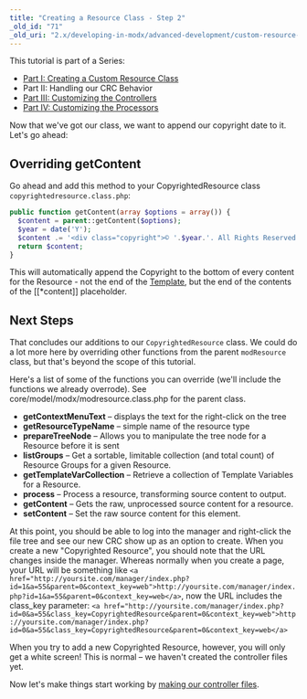 ```yaml
---
title: "Creating a Resource Class - Step 2"
_old_id: "71"
_old_uri: "2.x/developing-in-modx/advanced-development/custom-resource-classes/creating-a-resource-class/creating-a-resource-class-step-2"
---
```


 This tutorial is part of a Series:

- [Part I: Creating a Custom Resource Class](developing-in-modx/advanced-development/custom-resource-classes/creating-a-resource-class "Creating a Resource Class")
- Part II: Handling our CRC Behavior
- [Part III: Customizing the Controllers](developing-in-modx/advanced-development/custom-resource-classes/creating-a-resource-class/creating-a-resource-class-step-3 "Creating a Resource Class - Step 3")
- [Part IV: Customizing the Processors](developing-in-modx/advanced-development/custom-resource-classes/creating-a-resource-class/creating-a-resource-class-step-4 "Creating a Resource Class - Step 4")
 


 

 Now that we've got our class, we want to append our copyright date to it. Let's go ahead:

## Overriding getContent

 Go ahead and add this method to your CopyrightedResource class `copyrightedresource.class.php`:

 ``` php 
public function getContent(array $options = array()) {
   $content = parent::getContent($options);
   $year = date('Y');
   $content .= '<div class="copyright">© '.$year.'. All Rights Reserved.</div>';
   return $content;
}
```

 This will automatically append the Copyright to the bottom of every content for the Resource - not the end of the [Template](making-sites-with-modx/structuring-your-site/templates "Templates"), but the end of the contents of the \[\[\*content\]\] placeholder.

## Next Steps

 That concludes our additions to our `CopyrightedResource` class. We could do a lot more here by overriding other functions from the parent `modResource` class, but that's beyond the scope of this tutorial.

 Here's a list of some of the functions you can override (we'll include the functions we already overrode). See core/model/modx/modresource.class.php for the parent class.

- **getContextMenuText** – displays the text for the right-click on the tree
- **getResourceTypeName** – simple name of the resource type
- **prepareTreeNode** – Allows you to manipulate the tree node for a Resource before it is sent
- **listGroups** – Get a sortable, limitable collection (and total count) of Resource Groups for a given Resource.
- **getTemplateVarCollection** – Retrieve a collection of Template Variables for a Resource.
- **process** – Process a resource, transforming source content to output.
- **getContent** – Gets the raw, unprocessed source content for a resource.
- **setContent** – Set the raw source content for this element.

 At this point, you should be able to log into the manager and right-click the file tree and see our new CRC show up as an option to create. When you create a new "Copyrighted Resource", you should note that the URL changes inside the manager. Whereas normally when you create a page, your URL will be something like `<a href="http://yoursite.com/manager/index.php?id=1&a=55&parent=0&context_key=web">http://yoursite.com/manager/index.php?id=1&a=55&parent=0&context_key=web</a>`, now the URL includes the class\_key parameter: `<a href="http://yoursite.com/manager/index.php?id=0&a=55&class_key=CopyrightedResource&parent=0&context_key=web">http://yoursite.com/manager/index.php?id=0&a=55&class_key=CopyrightedResource&parent=0&context_key=web</a>`

 When you try to add a new Copyrighted Resource, however, you will only get a white screen! This is normal – we haven't created the controller files yet. 

 Now let's make things start working by [making our controller files](developing-in-modx/advanced-development/custom-resource-classes/creating-a-resource-class/creating-a-resource-class-step-3 "Creating a Resource Class - Step 3").